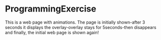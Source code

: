 # ProgrammingExercise

This is a web page with animations. The page is initially shown-after 3 seconds it displays the overlay-overlay stays for 5seconds-then disappears and finally, the initial web page is shown again!
